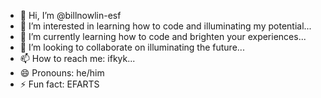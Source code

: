 - 👋 Hi, I’m @billnowlin-esf
- 👀 I’m interested in learning how to code and illuminating my potential...
- 🌱 I’m currently learning how to code and brighten your experiences...
- 💞️ I’m looking to collaborate on illuminating the future...
- 📫 How to reach me: ifkyk...
- 😄 Pronouns: he/him
- ⚡ Fun fact: EFARTS

<!---
billnowlin-esf/billnowlin-esf is a ✨ special ✨ repository because its `README.md` (this file) appears on your GitHub profile.
You can click the Preview link to take a look at your changes.
--->
